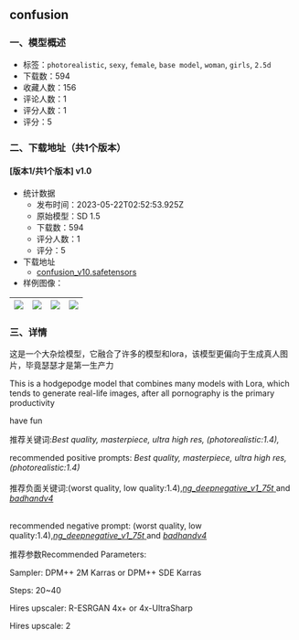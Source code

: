 ## confusion
### 一、模型概述

- 标签：`photorealistic`, `sexy`, `female`, `base model`, `woman`, `girls`, `2.5d`
- 下载数：594
- 收藏人数：156
- 评论人数：1
- 评分人数：1
- 评分：5

### 二、下载地址（共1个版本）

#### [版本1/共1个版本] v1.0

- 统计数据
  - 发布时间：2023-05-22T02:52:53.925Z
  - 原始模型：SD 1.5
  - 下载数：594
  - 评分人数：1
  - 评分：5
- 下载地址
  - [confusion_v10.safetensors](https://civitai.com/api/download/models/77406)
- 样例图像：

| <img src="https://image.civitai.com/xG1nkqKTMzGDvpLrqFT7WA/531d7890-62c7-4a14-a28d-20c0e1b1e79c/width=450/868194.jpeg" /> | <img src="https://image.civitai.com/xG1nkqKTMzGDvpLrqFT7WA/4c528bee-ccf1-4040-b4dc-75347384f4e4/width=450/868483.jpeg" /> | <img src="https://image.civitai.com/xG1nkqKTMzGDvpLrqFT7WA/9804e3d9-03f1-4cad-aada-a8410e8ba8d8/width=450/868261.jpeg" /> | <img src="https://image.civitai.com/xG1nkqKTMzGDvpLrqFT7WA/eab7a77e-13b8-4b5f-b1bb-71a4d79ffa58/width=450/868171.jpeg" /> |
| ---- | ---- | ---- | ---- |


### 三、详情
<p>这是一个大杂烩模型，它融合了许多的模型和lora，该模型更偏向于生成真人图片，毕竟瑟瑟才是第一生产力</p><p>This is a hodgepodge model that combines many models with Lora, which tends to generate real-life images, after all pornography is the primary productivity</p><p>have fun</p><p></p><p>推荐关键词:<em>Best quality, masterpiece, ultra high res, (photorealistic:1.4),</em></p><p>recommended positive prompts: <em>Best quality, masterpiece, ultra high res,(photorealistic:1.4)</em><br /><br />推荐负面关键词:(worst quality, low quality:1.4),<a target="_blank" rel="ugc" href="https://civitai.com/models/4629/deep-negative-v1x"><em>ng_deepnegative_v1_75t</em> </a>and <a target="_blank" rel="ugc" href="https://civitai.com/models/16993/badhandv4-animeillustdiffusion"><em>badhandv4</em></a></p><p><br />recommended negative prompt: (worst quality, low quality:1.4),<a target="_blank" rel="ugc" href="https://civitai.com/models/4629/deep-negative-v1x"><em>ng_deepnegative_v1_75t</em> </a>and <a target="_blank" rel="ugc" href="https://civitai.com/models/16993/badhandv4-animeillustdiffusion"><em>badhandv4</em></a></p><p></p><p>推荐参数Recommended Parameters:</p><p>Sampler: DPM++ 2M Karras or DPM++ SDE Karras</p><p>Steps: 20~40</p><p>Hires upscaler: R-ESRGAN 4x+ or 4x-UltraSharp</p><p>Hires upscale: 2</p><p></p>